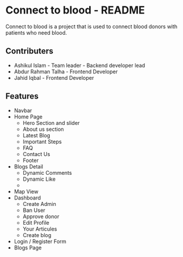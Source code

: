 # Connect to blood - README

Connect to blood is a project that is used to connect blood donors with patients who need blood.

## Contributers

* Ashikul Islam - Team leader - Backend developer lead
* Abdur Rahman Talha - Frontend Developer
* Jahid Iqbal - Frontend Developer

## Features

* Navbar
* Home Page
  * Hero Section and slider
  * About us section
  * Latest Blog
  * Important Steps
  * FAQ
  * Contact Us
  * Footer
* Blogs Detail
  * Dynamic Comments
  * Dynamic Like
  * 
* Map View
* Dashboard
  * Create Admin
  * Ban User
  * Approve donor 
  * Edit Profile
  * Your Articules 
  * Create blog
* Login / Register Form
* Blogs Page
  
